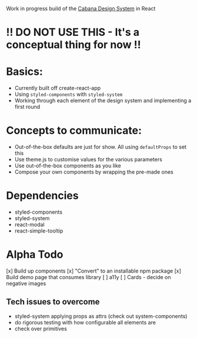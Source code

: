 Work in progress build of the [Cabana Design System](https://cabanadesignsystem.com/) in React

# !! DO NOT USE THIS - It's a conceptual thing for now !!

# Basics:
- Currently built off create-react-app
- Using `styled-components` with `styled-system`
- Working through each element of the design system and implementing a first round

# Concepts to communicate:
- Out-of-the-box defaults are just for show. All using `defaultProps` to set this
- Use theme.js to customise values for the various parameters
- Use out-of-the-box components as you like
- Compose your own components by wrapping the pre-made ones

# Dependencies
- styled-components
- styled-system
- react-modal
- react-simple-tooltip

# Alpha Todo
[x] Build up components
[x] "Convert" to an installable npm package
[x] Build demo page that consumes library
[ ] a11y
[ ] Cards - decide on negative images 

## Tech issues to overcome
- styled-system applying props as attrs (check out system-components)
- do rigorous testing with how configurable all elements are
- check over primitives
